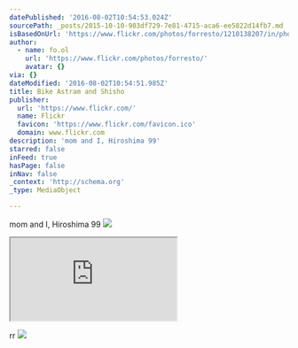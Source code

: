 ```yaml
---
datePublished: '2016-08-02T10:54:53.024Z'
sourcePath: _posts/2015-10-10-903df729-7e81-4715-aca6-ee5822d14fb7.md
isBasedOnUrl: 'https://www.flickr.com/photos/forresto/1210138207/in/photostream/'
author:
  - name: fo.ol
    url: 'https://www.flickr.com/photos/forresto/'
    avatar: {}
via: {}
dateModified: '2016-08-02T10:54:51.985Z'
title: Bike Astram and Shisho
publisher:
  url: 'https://www.flickr.com/'
  name: Flickr
  favicon: 'https://www.flickr.com/favicon.ico'
  domain: www.flickr.com
description: 'mom and I, Hiroshima 99'
starred: false
inFeed: true
hasPage: false
inNav: false
_context: 'http://schema.org'
_type: MediaObject

---
```

mom and I, Hiroshima 99
![](https://s3-us-west-2.amazonaws.com/the-grid-img/p/29769a4897cf91ea073a939e421deb1c89394929.jpg)

<iframe src="https://the-grid.github.io/ed-location/?latitude=35.9101&amp;longitude=-79.0753&amp;zoom=12&amp;address=Carrboro%2C%20North%20Carolina%2C%20United%20States" style=""></iframe>

rr
![](https://farm3.staticflickr.com/2443/3949118020_d27c94cff1.jpg)